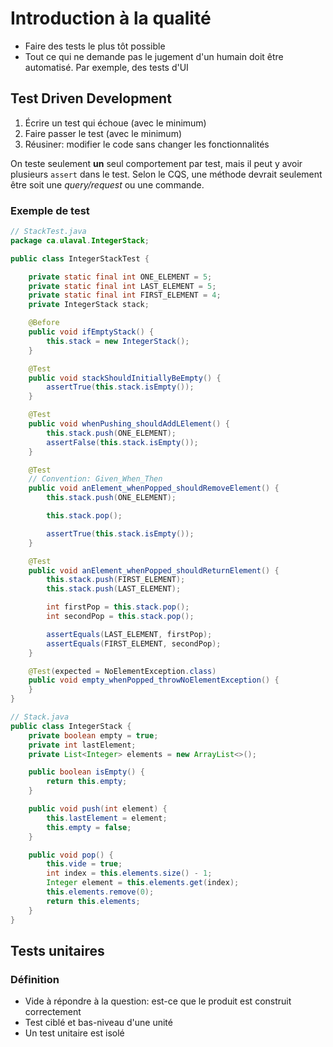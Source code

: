 # Introduction à la qualité

- Faire des tests le plus tôt possible
- Tout ce qui ne demande pas le jugement d'un humain doit être automatisé. Par exemple, des tests d'UI

## Test Driven Development

1. Écrire un test qui échoue (avec le minimum)
2. Faire passer le test (avec le minimum)
3. Réusiner: modifier le code sans changer les fonctionnalités

On teste seulement **un** seul comportement par test, mais il peut y avoir plusieurs `assert` dans le test. Selon le CQS, une méthode devrait seulement être soit une *query/request* ou une commande.

### Exemple de test

```java
// StackTest.java
package ca.ulaval.IntegerStack;

public class IntegerStackTest {

    private static final int ONE_ELEMENT = 5;
    private static final int LAST_ELEMENT = 5;
    private static final int FIRST_ELEMENT = 4;
    private IntegerStack stack;

    @Before
    public void ifEmptyStack() {
        this.stack = new IntegerStack();
    }

    @Test
    public void stackShouldInitiallyBeEmpty() {
        assertTrue(this.stack.isEmpty());
    }

    @Test
    public void whenPushing_shouldAddLElement() {
        this.stack.push(ONE_ELEMENT); 
        assertFalse(this.stack.isEmpty());
    }

    @Test
    // Convention: Given_When_Then
    public void anElement_whenPopped_shouldRemoveElement() {
        this.stack.push(ONE_ELEMENT);

        this.stack.pop();

        assertTrue(this.stack.isEmpty());
    }

    @Test
    public void anElement_whenPopped_shouldReturnElement() {
        this.stack.push(FIRST_ELEMENT);
        this.stack.push(LAST_ELEMENT); 

        int firstPop = this.stack.pop(); 
        int secondPop = this.stack.pop();

        assertEquals(LAST_ELEMENT, firstPop);
        assertEquals(FIRST_ELEMENT, secondPop);
    }

    @Test(expected = NoElementException.class)
    public void empty_whenPopped_throwNoElementException() {
    }
}

// Stack.java
public class IntegerStack {
    private boolean empty = true;
    private int lastElement;
    private List<Integer> elements = new ArrayList<>();

    public boolean isEmpty() {
        return this.empty;
    }

    public void push(int element) {
        this.lastElement = element;
        this.empty = false;
    }

    public void pop() {
        this.vide = true;
        int index = this.elements.size() - 1;
        Integer element = this.elements.get(index);
        this.elements.remove(0);
        return this.elements;
    }
}
```

## Tests unitaires

### Définition

- Vide à répondre à la question: est-ce que le produit est construit correctement
- Test ciblé et bas-niveau d'une unité
- Un test unitaire est isolé
